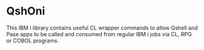 # QshOni
This IBM i library contains useful CL wrapper commands to allow Qshell and Pase apps to be called and consumed from regular IBM i jobs via CL, RPG or COBOL programs.
